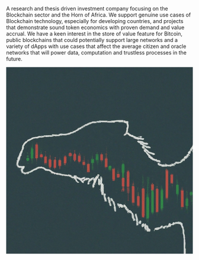 A research and thesis driven investment company focusing on the Blockchain sector and the Horn of Africa. We support genuine use cases of Blockchain technology, especially for developing countries, and projects that demonstrate sound token economics with proven demand and value accrual. We have a keen interest in the store of value feature for Bitcoin, public blockchains that could potentially support large networks and a variety of dApps with use cases that affect the average citizen and oracle networks that will power data, computation and trustless processes in the future.

![Logo](nclogo.jpeg)
